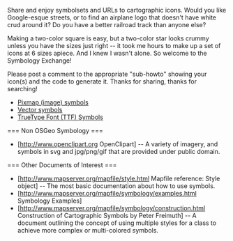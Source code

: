 Share and enjoy symbolsets and URLs to cartographic icons. Would you like Google-esque streets, or to find an airplane logo that doesn't have white crud around it? Do you have a better railroad track than anyone else?                          
                                                                                                                                                                                                                                                   
Making a two-color square is easy, but a two-color star looks crummy unless you have the sizes just right -- it took me hours to make up a set of icons at 6 sizes apiece. And I knew I wasn't alone. So welcome to the Symbology Exchange!        
                                                                                                                                                                                                                                                   
Please post a comment to the appropriate "sub-howto" showing your icon(s) and the code to generate it. Thanks for sharing, thanks for searching!                                                                                                   

 * [Pixmap (image) symbols](/mapserver/mapserver/wiki/SymbologyExchangePixmap)                                                                                                                                                                                          
 * [Vector symbols](/mapserver/mapserver/wiki/SymbologyExchangeVector)                                                                                                                                                                                                  
 * [TrueType Font (TTF) Symbols](/mapserver/mapserver/wiki/SymbologyExchangeTrueType)                                                                                                                                                                                   
                                                                                                                                                                                                                                                   
=== Non OSGeo Symbology ===                                                                                                                                                                                                                        
 * [http://www.openclipart.org OpenClipart] -- A variety of imagery, and symbols in svg and jpg/png/gif that are provided under public domain.                                                                                                     
                                                                                                                                                                                                                                                   
=== Other Documents of Interest ===                                                                                                                                                                                                                
                                                                                                                                                                                                                                                   
 * [http://www.mapserver.org/mapfile/style.html Mapfile reference: Style object] -- The most basic documentation about how to use symbols.                                                                                                         
 * [http://www.mapserver.org/mapfile/symbology/examples.html Symbology Examples]                                                                                                                                                                   
 * [http://www.mapserver.org/mapfile/symbology/construction.html Construction of Cartographic Symbols by Peter Freimuth] -- A document outlining the concept of using multiple styles for a class to achieve more complex or multi-colored symbols.

